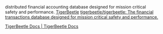 distributed financial accounting database designed for mission critical safety and performance.
[TigerBeetle](https://tigerbeetle.com/)
[tigerbeetle/tigerbeetle: The financial transactions database designed for mission critical safety and performance.](https://github.com/tigerbeetle/tigerbeetle/tree/main)

[TigerBeetle Docs | TigerBeetle Docs](https://docs.tigerbeetle.com/quick-start)

